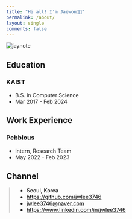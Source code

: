 ```yaml
---
title: "Hi all! I'm Jaewon👋🏻"
permalink: /about/
layout: single
comments: false
---
```


![jaynote]({{site.url}}/assets/images/posts_img/about/jaynote.png)

<!-- <img src="{{site.url}}/assets/images/posts_img/about/jaynote.png" width="256" height="256"/> -->

## Education

### KAIST
- B.S. in Computer Science
- Mar 2017 - Feb 2024

## Work Experience

### Pebblous
- Intern, Research Team
- May 2022 - Feb 2023

## Channel

<div style="border-left: 2px solid rgba(199, 198, 198, 0.7); margin: 0.5em 0 0 0.5em; padding-left: 1.5em; font-weight: 500;">
    <ul class="author__urls social-icons">
        <li itemprop="homeLocation" itemscope="" itemtype="https://schema.org/Place">
          <i class="fas fa-fw fa-map-marker-alt" aria-hidden="true"></i> <span itemprop="name">  Seoul, Korea</span>
        </li>
        <li>
          <a href="https://github.com/jwlee3746" itemprop="sameAs" rel="nofollow noopener noreferrer">
            <i class="fab fa-fw fa-github" aria-hidden="true"></i><span class="label">  https://github.com/jwlee3746</span>
          </a>
        </li>
        <li>
          <a href="mailto:jwlee3746@naver.com">
            <meta itemprop="email" content="jwlee3746@naver.com">
            <i class="fas fa-fw fa-envelope-square" aria-hidden="true"></i><span class="label">  jwlee3746@naver.com</span>
          </a>
        </li>
        <li>
          <a href="https://www.linkedin.com/in/jwlee3746" itemprop="sameAs" rel="nofollow noopener noreferrer">
            <i class="fab fa-fw fa-linkedin" aria-hidden="true"></i><span class="label">  https://www.linkedin.com/in/jwlee3746</span>
          </a>
        </li>
    </ul>
  </div>